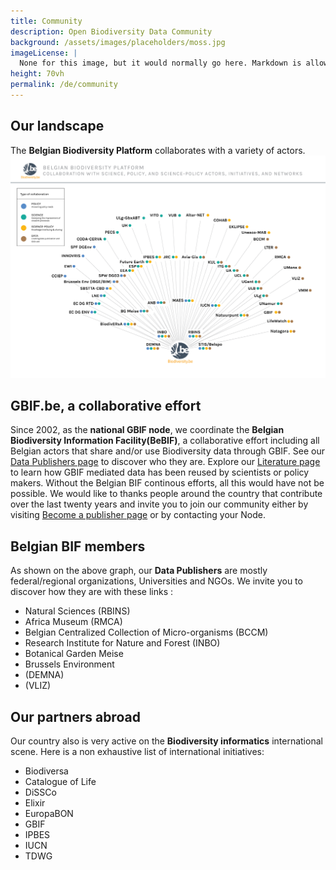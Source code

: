 ```yaml
---
title: Community
description: Open Biodiversity Data Community
background: /assets/images/placeholders/moss.jpg
imageLicense: |
  None for this image, but it would normally go here. Markdown is allowed.
height: 70vh
permalink: /de/community
---
```


## Our landscape

The **Belgian Biodiversity Platform** collaborates with a variety of actors.
![Landscape](/assets/images/placeholders/landscape.png)

## GBIF.be, a collaborative effort

Since 2002, as the **national GBIF node**, we coordinate the **Belgian Biodiversity Information Facility(BeBIF)**, a collaborative effort including all Belgian actors that share and/or use Biodiversity data through GBIF.
See our [Data Publishers page](/publisher/search) to discover who they are.
Explore our [Literature page](/literature/search) to learn how GBIF mediated data has been reused by scientists or policy makers.
Without the Belgian BIF continous efforts, all this would have not be possible.
We would like to thanks people around the country that contribute over the last twenty years and invite you to join our community either by visiting [Become a publisher page](https://www.gbif.org/become-a-publisher) or by contacting your Node.

## Belgian BIF members

As shown on the above graph, our **Data Publishers** are mostly federal/regional organizations, Universities and NGOs. We invite you to discover how they are with these links :

- Natural Sciences (RBINS)
- Africa Museum (RMCA)
- Belgian Centralized Collection of Micro-organisms (BCCM)
- Research Institute for Nature and Forest (INBO)
- Botanical Garden Meise
- Brussels Environment
- (DEMNA)
- (VLIZ)

## Our partners abroad

Our country also is very active on the **Biodiversity informatics** international scene. Here is a non exhaustive list of international initiatives:

- Biodiversa
- Catalogue of Life
- DiSSCo
- Elixir
- EuropaBON
- GBIF
- IPBES
- IUCN
- TDWG
